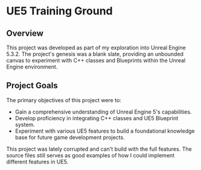 # UE5 Training Ground

## Overview
This project was developed as part of my exploration into Unreal Engine 5.3.2. The project's genesis was a blank slate, providing an unbounded canvas to experiment with C++ classes and Blueprints within the Unreal Engine environment.

## Project Goals
The primary objectives of this project were to:
- Gain a comprehensive understanding of Unreal Engine 5's capabilities.
- Develop proficiency in integrating C++ classes and UE5 Blueprint system.
- Experiment with various UE5 features to build a foundational knowledge base for future game development projects.

This project was lately corrupted and can't build with the full features. The source files still serves as good examples of how I could implement different features in UE5.
